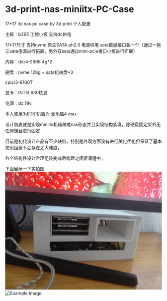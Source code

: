 # 3d-print-nas-miniitx-PC-Case
17*17 itx nas pc case by 3d print
个人配置


主板：b365 工控小板 支持dc供电


17*17尺寸 支持nvme 原生SATA ph2.0 电源供电 sata数据接口各一个（通过一拖三sata电源进行拓展，另外双sata通过mini-pcie接口小板进行扩展）


内存：ddr4-2666 4g*2


硬盘：nvme 128g + sata机械盘*3


cpu:i3-8100T


显卡：INTEL630核显


电源：dc 19v


本人使用3d打印机器为 爱乐酷4 max


设计初衷就是实现miniitx机箱做成nas形态并且实现结构紧凑，除硬盘固定架外无任何螺丝进行固定


目前是初代设计产品有不少缺陷，特别是外观方面没有进行美化优化但保证了基本使用组装不会存在太大难度，


各个结构件设计合理组装完成后构建之间紧凑适中。


下面展示一下实拍图
![Example Image](IMG20250507092427.jpg)
![Example Image](IMG20250507091101.jpg)

